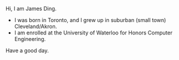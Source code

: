 Hi, I am James Ding.
- I was born in Toronto, and I grew up in suburban (small town) Cleveland/Akron.
- I am enrolled at the University of Waterloo for Honors Computer Engineering.

Have a good day.
